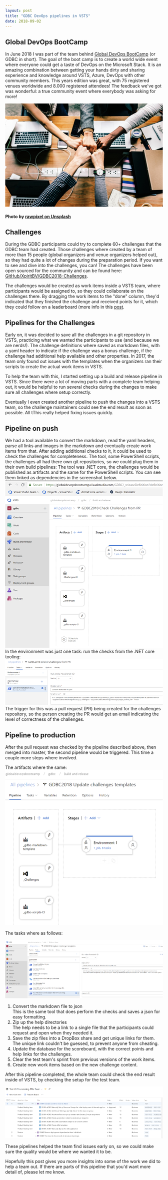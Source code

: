 ```yaml
---
layout: post
title: "GDBC DevOps pipelines in VSTS"
date: 2018-09-02
---
```


## Global DevOps BootCamp
In June 2018 I was part of the team behind [Global DevOps BootCamp](https://www.globaldevopsbootcamp.com/) (or GDBC in short). The goal of the boot camp is to create a world wide event where everyone could get a taste of DevOps on the Microsoft Stack. It is an amazing combination between getting your hands dirty and sharing experience and knowledge around VSTS, Azure, DevOps with other community members. This years edition was great, with 75 registered venues worldwide and 8.000 registered attendees! The feedback we've got was wonderful: a true community event where everybody was asking for more!

![](/images/2018/20180902/2018_08_31_Unsplash.jpg)
#### Photo by [rawpixel on Unsplash](https://unsplash.com/)

## Challenges
During the GDBC participants could try to complete 60+ challenges that the GDBC team had created. Those challenges where created by a team of more than 15 people (global organizers and venue organizers helped out), so they had quite a lot of changes during the preparation period. If you want to see and dive into the challenges, you can! The challenges have been open sourced for the community and can be found here: [GitHub/XpiritBV/GDBC2018-Challenges](https://github.com/XpiritBV/GDBC2018-Challenges).
  
The challenges would be created as work items inside a VSTS team, where participants would be assigned to, so they could collaborate on the challenges there. By dragging the work items to the "done" column, they'd indicated that they finished the challenge and received points for it, which they could follow on a leaderboard (more info in this [post](/blog/2018/06/16/GDBC-DevOps-on-the-Leaderboard).  

## Pipelines for the Challenges
Early on, it was decided to save all the challenges in a git repository in VSTS, practicing what we wanted the participants to use (and because we are nerds!).
The challenge definitions where saved as markdown files, with a yaml header to indicate if the challenge was a bonus challenge, if the challenge had additional help available and other properties. In 2017, the team only found out issues with the templates when the organizers ran their scripts to create the actual work items in VSTS.

To help the team with this, I started setting up a build and release pipeline in VSTS. Since there were a lot of moving parts with a complete team helping out, it would be helpful to run several checks during the changes to make sure all challenges where setup correctly.  

Eventually I even created another pipeline to push the changes into a VSTS team, so the challenge maintainers could see the end result as soon as possible. All tThis really helped fixing issues quickly.  

## Pipeline on push
We had a tool available to convert the markdown, read the yaml headers,  parse all links and images in the markdown and eventually create work items from that. After adding additional checks to it, it could be used to check the challenges for completeness.
The tool, some PowerShell scripts, the challenges all had there own git repositories, so we could plug them in their own build pipelines: The tool was .NET core, the challenges would be published as artifacts and the same for the PowerShell scripts. You can see them linked as dependencies in the screenshot below.
![Check challenges from PR](/images/2018/20180902/2018_08_31_Release.png)  
In the environment was just one task: run the checks from the .NET core tooling:
![PR Detail](/images/2018/20180902/2018_08_31_ReleasePR_Detail.png)  
The trigger for this was a pull request (PR) being created for the challenges repository, so the person creating the PR would get an email indicating the level of correctness of the challenges.


## Pipeline to production
After the pull request was checked by the pipeline described above, then merged into master, the second pipeline would be triggered. This time a couple more steps where involved.  

The artifacts where the same:   
![Release to production](/images/2018/20180902/2018_08_31_ReleasePipeline.png)  

The tasks where as follows:  

![Provision stories](/images/2018/20180902/2018_08_31_ReleasePipelineDetails.png)   

1. Convert the markdown file to json  
This is the same tool that does perform the checks and saves a json for easy formatting.
1. Zip up the help directories  
The help needs to be a link to a single file that the participants could request and open when they needed it.
1. Save the zip files into a DropBox share and get unique links for them.
The unique link couldn't be guessed, to prevent anyone from cheating.   
1. Update the database for the scoreboard, with the correct points and help links for the challenges.
1. Clear the test team's sprint from previous versions of the work items.
1. Create new work items based on the new challenge content.

After this pipeline completed, the whole team could check the end result inside of VSTS, by checking the setup for the test team.  

![](/images/2018/20180902/2018_08_31_TestTeamWorkItems.png)

These pipelines helped the team find issues early on, so we could make sure the quality would be where we wanted it to be.

Hopefully this post gives you more insights into some of the work we did to help a team out. If there are parts of this pipeline that you'd want more detail of, please let me know.